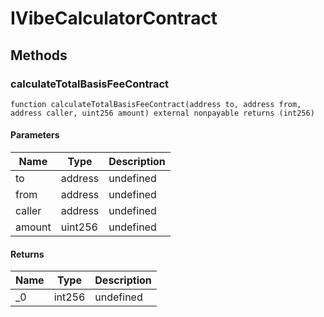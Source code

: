 # IVibeCalculatorContract









## Methods

### calculateTotalBasisFeeContract

```solidity
function calculateTotalBasisFeeContract(address to, address from, address caller, uint256 amount) external nonpayable returns (int256)
```





#### Parameters

| Name | Type | Description |
|---|---|---|
| to | address | undefined |
| from | address | undefined |
| caller | address | undefined |
| amount | uint256 | undefined |

#### Returns

| Name | Type | Description |
|---|---|---|
| _0 | int256 | undefined |





